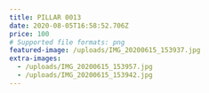```yaml
---
title: PILLAR 0013
date: 2020-08-05T16:58:52.706Z
price: 100
# Supported file formats: png
featured-image: /uploads/IMG_20200615_153937.jpg
extra-images:
  - /uploads/IMG_20200615_153957.jpg
  - /uploads/IMG_20200615_153942.jpg
---
```

